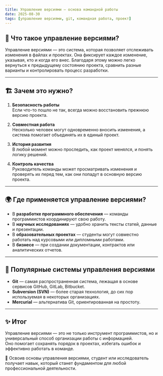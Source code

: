 ```yaml
---
title: Управление версиями — основа командной работы
date: 2025-08-30
tags: [управление версиями, git, командная работа, проект]
---
```


## 🔑 Что такое управление версиями?  

Управление версиями — это система, которая позволяет отслеживать изменения в файлах и проектах. Она фиксирует каждое изменение, указывая, кто и когда его внес. Благодаря этому можно легко вернуться к предыдущему состоянию проекта, сравнить разные варианты и контролировать процесс разработки.  

---

## 🏗️ Зачем это нужно?  

1. **Безопасность работы**  
   Если что-то пошло не так, всегда можно восстановить прежнюю версию проекта.  

2. **Совместная работа**  
   Несколько человек могут одновременно вносить изменения, а система помогает объединять их в единый проект.  

3. **История развития**  
   В любой момент можно проследить, как проект менялся, и понять логику решений.  

4. **Контроль качества**  
   Руководитель команды может просматривать изменения и проверять их перед тем, как они попадут в основную версию проекта.  

---

## 🌍 Где применяется управление версиями?  

- В **разработке программного обеспечения** — команды программистов координируют свою работу.  
- В **научных исследованиях** — удобно хранить тексты статей, данные и презентации.  
- В **образовательных проектах** — студенты могут совместно работать над курсовыми или дипломными работами.  
- В **бизнесе** — при создании документации, контрактов или аналитических отчетов.  

---

## 🔗 Популярные системы управления версиями  

- **Git** — самая распространенная система, лежащая в основе сервисов GitHub, GitLab, Bitbucket.  
- **Subversion (SVN)** — более старая технология, до сих пор используемая в некоторых организациях.  
- **Mercurial** — альтернатива Git, ориентированная на простоту.  

---

## ✨ Итог  

Управление версиями — это не только инструмент программистов, но и универсальный способ организации работы с информацией.  
Оно помогает сохранять порядок в проектах, избегать ошибок и эффективно работать в команде.  

📌 Освоив основы управления версиями, студент или исследователь получает навык, который станет фундаментом для любой профессиональной деятельности.  

